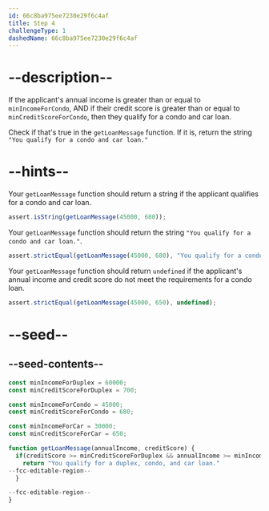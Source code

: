 ```yaml
---
id: 66c8ba975ee7230e29f6c4af
title: Step 4
challengeType: 1
dashedName: 66c8ba975ee7230e29f6c4af
---
```


# --description--

If the applicant's annual income is greater than or equal to `minIncomeForCondo`, AND if their credit score is greater than or equal to `minCreditScoreForCondo`, then they qualify for a condo and car loan.

Check if that's true in the `getLoanMessage` function. If it is, return the string `"You qualify for a condo and car loan."`

# --hints--

Your `getLoanMessage` function should return a string if the applicant qualifies for a condo and car loan.

```js
assert.isString(getLoanMessage(45000, 680));
```

Your `getLoanMessage` function should return the string `"You qualify for a condo and car loan."`.

```js
assert.strictEqual(getLoanMessage(45000, 680), "You qualify for a condo and car loan.");
```

Your `getLoanMessage` function should return `undefined` if the applicant's annual income and credit score do not meet the requirements for a condo loan.

```js
assert.strictEqual(getLoanMessage(45000, 650), undefined);
```

# --seed--

## --seed-contents--

```js
const minIncomeForDuplex = 60000;
const minCreditScoreForDuplex = 700;

const minIncomeForCondo = 45000;
const minCreditScoreForCondo = 680;

const minIncomeForCar = 30000;
const minCreditScoreForCar = 650;

function getLoanMessage(annualIncome, creditScore) {
  if(creditScore >= minCreditScoreForDuplex && annualIncome >= minIncomeForDuplex) {
    return "You qualify for a duplex, condo, and car loan."
--fcc-editable-region--
  }

--fcc-editable-region--
}
```
